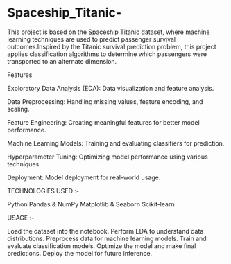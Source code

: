# Spaceship_Titanic-
This project is based on the Spaceship Titanic dataset, where machine learning techniques are used to predict passenger survival outcomes.Inspired by the Titanic survival prediction problem, this project applies classification algorithms to determine which passengers were transported to an alternate dimension.

Features

Exploratory Data Analysis (EDA): Data visualization and feature analysis.

Data Preprocessing: Handling missing values, feature encoding, and scaling.

Feature Engineering: Creating meaningful features for better model performance.

Machine Learning Models: Training and evaluating classifiers for prediction.

Hyperparameter Tuning: Optimizing model performance using various techniques.

Deployment: Model deployment for real-world usage.

TECHNOLOGIES USED :-

Python
Pandas & NumPy
Matplotlib & Seaborn
Scikit-learn

USAGE :-

Load the dataset into the notebook.
Perform EDA to understand data distributions.
Preprocess data for machine learning models.
Train and evaluate classification models.
Optimize the model and make final predictions.
Deploy the model for future inference.
